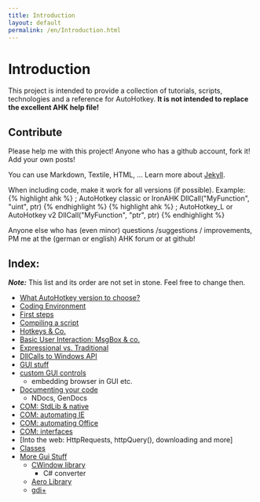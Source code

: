 ```yaml
---
title: Introduction
layout: default
permalink: /en/Introduction.html
---
```


# Introduction
This project is intended to provide a collection of tutorials, scripts, technologies and a reference for AutoHotkey.
**It is not intended to replace the excellent AHK help file!**

## Contribute
Please help me with this project! Anyone who has a github account, fork it! Add your own posts!

You can use Markdown, Textile, HTML, ...
Learn more about [Jekyll](https://github.com/mojombo/jekyll#readme).

When including code, make it work for all versions (if possible). Example:
{% highlight ahk %} ; AutoHotkey classic or IronAHK
DllCall("MyFunction", "uint", ptr) {% endhighlight %}
{% highlight ahk %} ; AutoHotkey_L or AutoHotkey v2
DllCall("MyFunction", "ptr", ptr) {% endhighlight %}

Anyone else who has (even minor) questions /suggestions / improvements, PM me at the (german or english) AHK forum or at github!

## Index:
***Note:*** This list and its order are not set in stone. Feel free to change then.

* [What AutoHotkey version to choose?](What-Version-To-Choose.html)
* [Coding Environment](Coding-Environment.html)
* [First steps]()
* [Compiling a script](Compiling.html)
* [Hotkeys & Co.]()
* [Basic User Interaction: MsgBox & co.]()
* [Expressional vs. Traditional]()
* [DllCalls to Windows API]()
* [GUI stuff]()
* [custom GUI controls]()
    * embedding browser in GUI etc.
* [Documenting your code]()
    * NDocs, GenDocs
* [COM: StdLib & native]()
* [COM: automating IE]()
* [COM: automating Office]()
* [COM: interfaces]()
* [Into the web: HttpRequests, httpQuery(), downloading and more]
* [Classes]()
* [More Gui Stuff]()
    * [CWindow library]()
        * C# converter
	* [Aero Library]()
    * [gdi+]()